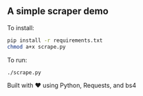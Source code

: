 A simple scraper demo
---------------------

To install:
```bash
pip install -r requirements.txt
chmod a+x scrape.py
```

To run:
```bash
./scrape.py
```

Built with :heart: using Python, Requests, and bs4
